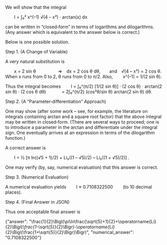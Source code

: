 We will show that the integral

  I = ∫₀² x^(–1) √(4 – x²) · arctan(x) dx

can be written in “closed‐form” in terms of logarithms and dilogarithms. (Any answer which is equivalent to the answer below is correct.)

Below is one possible solution.

Step 1. (A Change of Variable)

A very natural substitution is

  x = 2 sin θ     ⇒ dx = 2 cos θ dθ,  and √(4 – x²) = 2 cos θ.
When x runs from 0 to 2, θ runs from 0 to π/2. Also,
  x^(–1) = 1/(2 sin θ).

Thus the integral becomes
  I = ∫₀^(π/2) [1/(2 sin θ)] · (2 cos θ) · arctan(2 sin θ) · (2 cos θ dθ)
    = 2∫₀^(π/2) (cos²θ/sin θ) arctan(2 sin θ) dθ.

Step 2. (A “Parameter‐differentiation” Approach)

One may show (after some work – see, for example, the literature on integrals containing arctan and a square root factor) that the above integral may be written in closed‐form. (There are several ways to proceed; one is to introduce a parameter in the arctan and differentiate under the integral sign. One eventually arrives at an expression in terms of the dilogarithm function.)

A correct answer is

  I = ½ [π ln((√5 + 1)/2) + Li₂((1 – √5)/2) – Li₂((1 + √5)/2)] .

One may verify (by, say, numerical evaluation) that this answer is correct.

Step 3. (Numerical Evaluation)

A numerical evaluation yields
  I ≈ 0.7108322500   (to 10 decimal places).

Step 4. (Final Answer in JSON)

Thus one acceptable final answer is

{"answer": "\\frac{1}{2}\\Bigl(\\pi\\ln\\frac{\\sqrt{5}+1}{2}+\\operatorname{Li}_{2}\\Bigl(\\frac{1-\\sqrt{5}}{2}\\Bigr)-\\operatorname{Li}_{2}\\Bigl(\\frac{1+\\sqrt{5}}{2}\\Bigr)\\Bigr)", "numerical_answer": "0.7108322500"}